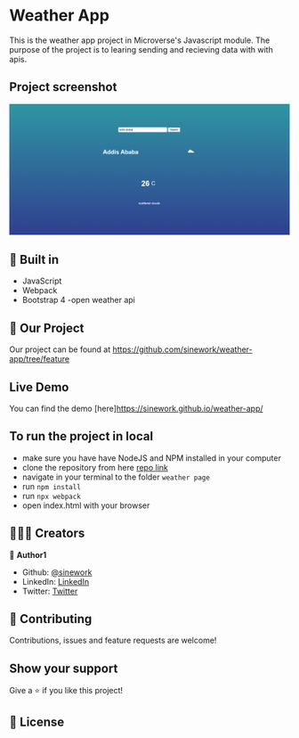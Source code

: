 # Weather App

This is the weather app project in Microverse's Javascript module. The purpose of the project is to learing sending and recieving data with with apis.

## Project screenshot

![screenshot](./src/src.PNG)

## 🔨 Built in

- JavaScript
- Webpack
- Bootstrap 4
  -open weather api

## 🚀 Our Project

Our project can be found at https://github.com/sinework/weather-app/tree/feature

## Live Demo

You can find the demo [here]https://sinework.github.io/weather-app/

## To run the project in local

- make sure you have have NodeJS and NPM installed in your computer
- clone the repository from here [repo link](git@github.com:sinework/restaurant-page.git)
- navigate in your terminal to the folder `weather page`
- run `npm install`
- run `npx webpack`
- open index.html with your browser

##  👨🏿‍💻 Creators

👤 **Author1**

- Github: [@sinework](https://github.com/sinework)
- LinkedIn: [LinkedIn](https://www.linkedin.com/in/sinework-amare-shiferaw/)
- Twitter: [Twitter](https://twitter.com/SineworkAmare)

## 🤝 Contributing

Contributions, issues and feature requests are welcome!

## Show your support

Give a ⭐️ if you like this project!

## 📝 License
